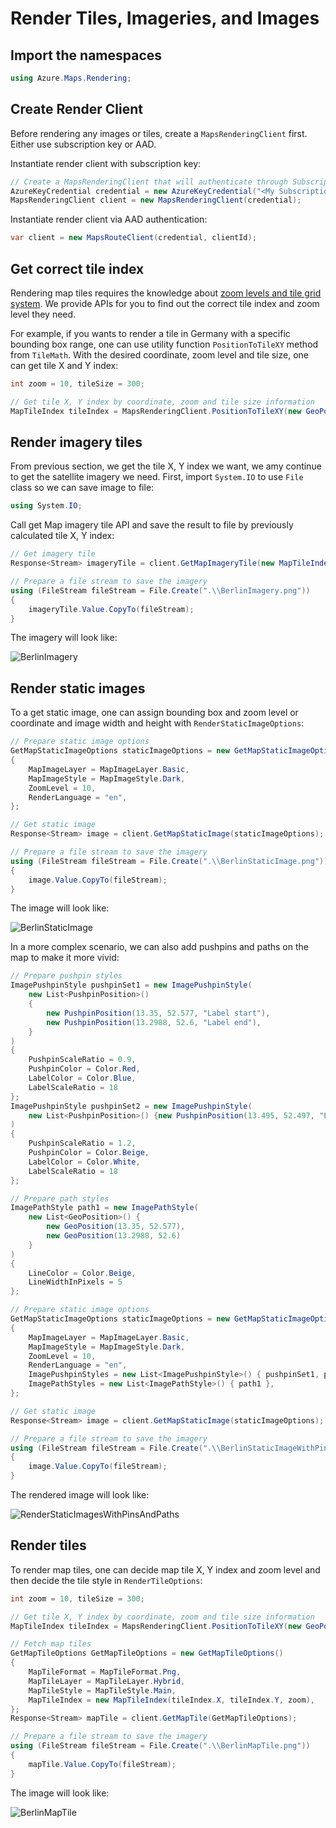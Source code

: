 # Render Tiles, Imageries, and Images

## Import the namespaces

```C# Snippet:RenderImportNamespace
using Azure.Maps.Rendering;
```

## Create Render Client

Before rendering any images or tiles, create a `MapsRenderingClient` first. Either use subscription key or AAD.

Instantiate render client with subscription key:

```C# Snippet:InstantiateRenderClientViaSubscriptionKey
// Create a MapsRenderingClient that will authenticate through Subscription Key (Shared key)
AzureKeyCredential credential = new AzureKeyCredential("<My Subscription Key>");
MapsRenderingClient client = new MapsRenderingClient(credential);
```

Instantiate render client via AAD authentication:

```C# #region Snippet:InstantiateRenderClientViaAAD
var client = new MapsRouteClient(credential, clientId);
```

## Get correct tile index

Rendering map tiles requires the knowledge about [zoom levels and tile grid system](https://docs.microsoft.com/azure/azure-maps/zoom-levels-and-tile-grid). We provide APIs for you to find out the correct tile index and zoom level they need.

For example, if you wants to render a tile in Germany with a specific bounding box range, one can use utility function `PositionToTileXY` method from `TileMath`. With the desired coordinate, zoom level and tile size, one can get tile X and Y index:

```C# Snippet:GetTileXY
int zoom = 10, tileSize = 300;

// Get tile X, Y index by coordinate, zoom and tile size information
MapTileIndex tileIndex = MapsRenderingClient.PositionToTileXY(new GeoPosition(13.3854, 52.517), zoom, tileSize);
```

## Render imagery tiles

From previous section, we get the tile X, Y index we want, we amy continue to get the satellite imagery we need. First, import `System.IO` to use `File` class so we can save image to file:

```C# Snippet:SaveToFile
using System.IO;
```

Call get Map imagery tile API and save the result to file by previously calculated tile X, Y index:

```C# Snippet:RenderImagery
// Get imagery tile
Response<Stream> imageryTile = client.GetMapImageryTile(new MapTileIndex(tileIndex.X, tileIndex.Y, zoom));

// Prepare a file stream to save the imagery
using (FileStream fileStream = File.Create(".\\BerlinImagery.png"))
{
    imageryTile.Value.CopyTo(fileStream);
}
```

The imagery will look like:

![BerlinImagery](https://github.com/Azure/azure-sdk-for-net/blob/main/sdk/maps/Azure.Maps.Rendering/tests/BerlinImagery.png?raw=true "Berlin satellite image")

## Render static images

To a get static image, one can assign bounding box and zoom level or coordinate and image width and height with `RenderStaticImageOptions`:

```C# Snippet:RenderStaticImages
// Prepare static image options
GetMapStaticImageOptions staticImageOptions = new GetMapStaticImageOptions(new GeoBoundingBox(13.228,52.4559,13.5794,52.629))
{
    MapImageLayer = MapImageLayer.Basic,
    MapImageStyle = MapImageStyle.Dark,
    ZoomLevel = 10,
    RenderLanguage = "en",
};

// Get static image
Response<Stream> image = client.GetMapStaticImage(staticImageOptions);

// Prepare a file stream to save the imagery
using (FileStream fileStream = File.Create(".\\BerlinStaticImage.png"))
{
    image.Value.CopyTo(fileStream);
}
```

The image will look like:

![BerlinStaticImage](https://github.com/Azure/azure-sdk-for-net/blob/main/sdk/maps/Azure.Maps.Rendering/tests/BerlinStaticImage.png?raw=true "Berlin static map image")

In a more complex scenario, we can also add pushpins and paths on the map to make it more vivid:

```C# Snippet:RenderStaticImagesWithPinsAndPaths
// Prepare pushpin styles
ImagePushpinStyle pushpinSet1 = new ImagePushpinStyle(
    new List<PushpinPosition>()
    {
        new PushpinPosition(13.35, 52.577, "Label start"),
        new PushpinPosition(13.2988, 52.6, "Label end"),
    }
)
{
    PushpinScaleRatio = 0.9,
    PushpinColor = Color.Red,
    LabelColor = Color.Blue,
    LabelScaleRatio = 18
};
ImagePushpinStyle pushpinSet2 = new ImagePushpinStyle(
    new List<PushpinPosition>() {new PushpinPosition(13.495, 52.497, "Label 3")}
)
{
    PushpinScaleRatio = 1.2,
    PushpinColor = Color.Beige,
    LabelColor = Color.White,
    LabelScaleRatio = 18
};

// Prepare path styles
ImagePathStyle path1 = new ImagePathStyle(
    new List<GeoPosition>() {
        new GeoPosition(13.35, 52.577),
        new GeoPosition(13.2988, 52.6)
    }
)
{
    LineColor = Color.Beige,
    LineWidthInPixels = 5
};

// Prepare static image options
GetMapStaticImageOptions staticImageOptions = new GetMapStaticImageOptions(new GeoBoundingBox(13.228, 52.4559, 13.5794, 52.629))
{
    MapImageLayer = MapImageLayer.Basic,
    MapImageStyle = MapImageStyle.Dark,
    ZoomLevel = 10,
    RenderLanguage = "en",
    ImagePushpinStyles = new List<ImagePushpinStyle>() { pushpinSet1, pushpinSet2 },
    ImagePathStyles = new List<ImagePathStyle>() { path1 },
};

// Get static image
Response<Stream> image = client.GetMapStaticImage(staticImageOptions);

// Prepare a file stream to save the imagery
using (FileStream fileStream = File.Create(".\\BerlinStaticImageWithPinsAndPaths.png"))
{
    image.Value.CopyTo(fileStream);
}
```

The rendered image will look like:

![RenderStaticImagesWithPinsAndPaths](https://github.com/Azure/azure-sdk-for-net/blob/main/sdk/maps/Azure.Maps.Rendering/tests/BerlinStaticImageWithPinsAndPaths.png?raw=true "Static map image with pushpin and path")

## Render tiles

To render map tiles, one can decide map tile X, Y index and zoom level and then decide the tile style in `RenderTileOptions`:

```C# Snippet:RenderMapTiles
int zoom = 10, tileSize = 300;

// Get tile X, Y index by coordinate, zoom and tile size information
MapTileIndex tileIndex = MapsRenderingClient.PositionToTileXY(new GeoPosition(13.3854, 52.517), zoom, tileSize);

// Fetch map tiles
GetMapTileOptions GetMapTileOptions = new GetMapTileOptions()
{
    MapTileFormat = MapTileFormat.Png,
    MapTileLayer = MapTileLayer.Hybrid,
    MapTileStyle = MapTileStyle.Main,
    MapTileIndex = new MapTileIndex(tileIndex.X, tileIndex.Y, zoom),
};
Response<Stream> mapTile = client.GetMapTile(GetMapTileOptions);

// Prepare a file stream to save the imagery
using (FileStream fileStream = File.Create(".\\BerlinMapTile.png"))
{
    mapTile.Value.CopyTo(fileStream);
}
```

The image will look like:

![BerlinMapTile](https://github.com/Azure/azure-sdk-for-net/blob/main/sdk/maps/Azure.Maps.Rendering/tests/BerlinMapTile.png?raw=true "Berlin map tile image")
